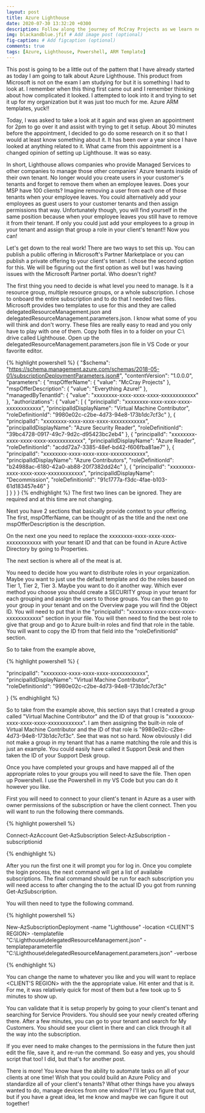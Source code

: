 ```yaml
---
layout: post
title: Azure Lighthouse
date: 2020-07-30 13:32:20 +0300
description: Follow along the journey of McCray Projects as we learn new things in information technology and other things like electronics and recycling. # Add post description (optional)
img: blackandblue.jfif # Add image post (optional)
fig-caption: # Add figcaption (optional)
comments: true
tags: [Azure, Lighthouse, Powershell, ARM Template]
---
```

This post is going to be a little out of the pattern that I have already started as today I am going to talk about Azure Lighthouse.  This product from Microsoft is not on the exam I am studying for but it is something I had to look at.  I remember when this thing first came out and I remember thinking about how complicated it looked.  I attempted to look into it and trying to set it up for my organization but it was just too much for me.  Azure ARM templates, yuck!!


Today, I was asked to take a look at it again and was given an appointment for 2pm to go over it and assist with trying to get it setup.  About 30 minutes before the appointment, I decided to go do some research on it so that I would at least know something about it.  It has been over a year since I have looked at anything related to it.  What came from this appointment is a changed opinion of setting up Lighthouse.  It was so easy.


In short, Lighthouse allows companies who provide Managed Services to other companies to manage those other companies' Azure tenants inside of their own tenant.  No longer would you create users in your customer's tenants and forget to remove them when an employee leaves.  Does your MSP have 100 clients?  Imagine removing a user from each one of those tenants when your employee leaves.  You could alternatively add your employees as guest users to your customer tenants and then assign permissions that way.  Unfortunately though, you will find yourself in the same position because when your employee leaves you still have to remove it from their tenant.  If only you could just add your employees to a group in your tenant and assign that group a role in your client's tenant!!  Now you can!


Let's get down to the real work!  There are two ways to set this up.  You can publish a public offering in Microsoft's Partner Marketplace or you can publish a private offering to your client's tenant.  I chose the second option for this.  We will be figuring out the first option as well but I was having issues with the Microsoft Partner portal.  Who doesn't right?


The first thing you need to decide is what level you need to manage.  Is it a resource group, multiple resource groups, or a whole subscription.  I chose to onboard the entire subscription and to do that I needed two files.  Microsoft provides two templates to use for this and they are called delegatedResourceManagement.json and delegatedResourceManagement.parameters.json. I know what some of you will think and don't worry.  These files are really easy to read and you only have to play with one of them.  Copy both files in to a folder on your C:\ drive called Lighthouse.  Open up the delegatedResourceManagement.parameters.json file in VS Code or your favorite editor.

{% highlight powershell %}
{
    "$schema": "https://schema.management.azure.com/schemas/2018-05-01/subscriptionDeploymentParameters.json#",
    "contentVersion": "1.0.0.0",
    "parameters": {
        "mspOfferName": {
            "value": "McCray Projects"
        },
        "mspOfferDescription": {
            "value": "Everything Azure!"
        },
        "managedByTenantId": {
            "value": "xxxxxxxx-xxxx-xxxx-xxxx-xxxxxxxxxxxx"
        },
        "authorizations": {
            "value": [
                {
                    "principalId": "xxxxxxxx-xxxx-xxxx-xxxx-xxxxxxxxxxxx",
                    "principalIdDisplayName": "Virtual Machine Contributor",
                    "roleDefinitionId": "9980e02c-c2be-4d73-94e8-173b1dc7cf3c"
                },
                {
                    "principalId": "xxxxxxxx-xxxx-xxxx-xxxx-xxxxxxxxxxxx",
                    "principalIdDisplayName": "Azure Security Reader",
                    "roleDefinitionId": "39bc4728-0917-49c7-9d2c-d95423bc2eb4"
                },
                {
                    "principalId": "xxxxxxxx-xxxx-xxxx-xxxx-xxxxxxxxxxxx",
                    "principalIdDisplayName": "Azure Reader",
                    "roleDefinitionId": "acdd72a7-3385-48ef-bd42-f606fba81ae7"
                },
                {
                    "principalId": "xxxxxxxx-xxxx-xxxx-xxxx-xxxxxxxxxxxx",
                    "principalIdDisplayName": "Azure Contributors",
                    "roleDefinitionId": "b24988ac-6180-42a0-ab88-20f7382dd24c"
                },
                {
                    "principalId": "xxxxxxxx-xxxx-xxxx-xxxx-xxxxxxxxxxxx",
                    "principalIdDisplayName": "Decommission",
                    "roleDefinitionId": "91c1777a-f3dc-4fae-b103-61d183457e46"
                }                               
            ]
        }
    }
}
{% endhighlight %}
The first two lines can be ignored.  They are required and at this time are not changing. 

Next you have 2 sections that basically provide context to your offering.  The first, mspOfferName, can be thought of as the title and the next one mspOfferDescription is the description.  

On the next one you need to replace the xxxxxxxx-xxxx-xxxx-xxxx-xxxxxxxxxxxx with your tenant ID and that can be found in Azure Active Directory by going to Properties.

The next section is where all of the meat is at.


You need to decide how you want to distribute roles in your organization.  Maybe you want to just use the default template and do the roles based on Tier 1, Tier 2, Tier 3.  Maybe you want to do it another way.  Which ever method you choose you should create a SECURITY group in your tenant for each grouping and assign the users to those groups.  You can then go to your group in your tenant and on the Overview page you will find the Object ID.  You will need to put that in the "principalId": "xxxxxxxx-xxxx-xxxx-xxxx-xxxxxxxxxxxx" section in your file.  You will then need to find the best role to give that group and go to Azure built-in roles and find that role in the table.  You will want to copy the ID from that field into the "roleDefinitionId" section.


So to take from the example above, 

{% highlight powershell %}
{                     
  
  "principalId": "xxxxxxxx-xxxx-xxxx-xxxx-xxxxxxxxxxxx",                     
  "principalIdDisplayName": "Virtual Machine Contributor",                     
  "roleDefinitionId": "9980e02c-c2be-4d73-94e8-173b1dc7cf3c"                 
  
}
{% endhighlight %}

So to take from the example above, this section says that I created a group called "Virtual Machine Contributor" and the ID of that group is "xxxxxxxx-xxxx-xxxx-xxxx-xxxxxxxxxxxx".  I am then assigning the built-in role of Virtual Machine Contributor and the ID of that role is "9980e02c-c2be-4d73-94e8-173b1dc7cf3c".  See that was not so hard.  Now obviously I did not make a group in my tenant that has a name matching the role and this is just an example.  You could easily have called it Support Desk and then taken the ID of your Support Desk group.


Once you have completed your groups and have mapped all of the appropriate roles to your groups you will need to save the file.  Then open up Powershell.  I use the Powershell in my VS Code but you can do it however you like.  


First you will need to connect to your client's tenant in Azure as a user with owner permissions of the subscription or have the client connect.  Then you will want to run the following there commands.

{% highlight powershell %}

Connect-AzAccount
Get-AzSubscription
Select-AzSubscription -subscriptionid <subscription id>

{%  endhighlight %}

After you run the first one it will prompt you for log in.  Once you complete the login process, the next command will get a list of available subscriptions.  The final command should be run for each subscription you will need access to after changing the <subscription id> to the actual ID you got from running Get-AzSubscription.


You will then need to type the following command.

{% highlight powershell %}

New-AzSubscriptionDeployment -name "Lighthouse" -location <CLIENT'S  REGION> -templatefile "C:\Lighthouse\delegatedResourceManagement.json" -templateparameterfile "C:\Lighthouse\delegatedResourceManagement.parameters.json" -verbose

{% endhighlight %}

You can change the name to whatever you like and you will want to replace <CLIENT'S  REGION> with the the appropriate value.  Hit enter and that is it.  For me, it was relatively quick for most of them but a few took up to 5 minutes to show up.  


You can validate that it is setup properly by going to your client's tenant and searching for Service Providers.  You should see your newly created offering there.  After a few minutes, you can go to your tenant and search for My Customers.  You should see your client in there and can click through it all the way into the subscription.


If you ever need to make changes to the permissions in the future then just edit the file, save it, and re-run the command.  So easy and yes, you should script that too!  I did, but that's for another post.


There is more!  You know have the ability to automate tasks on all of your clients at one time!  Wish that you could build an Azure Policy and standardize all of your client's tenants?  What other things have you always wanted to do, manage devices from one window?  I'll let you figure that out, but if you have a great idea, let me know and maybe we can figure it out together!